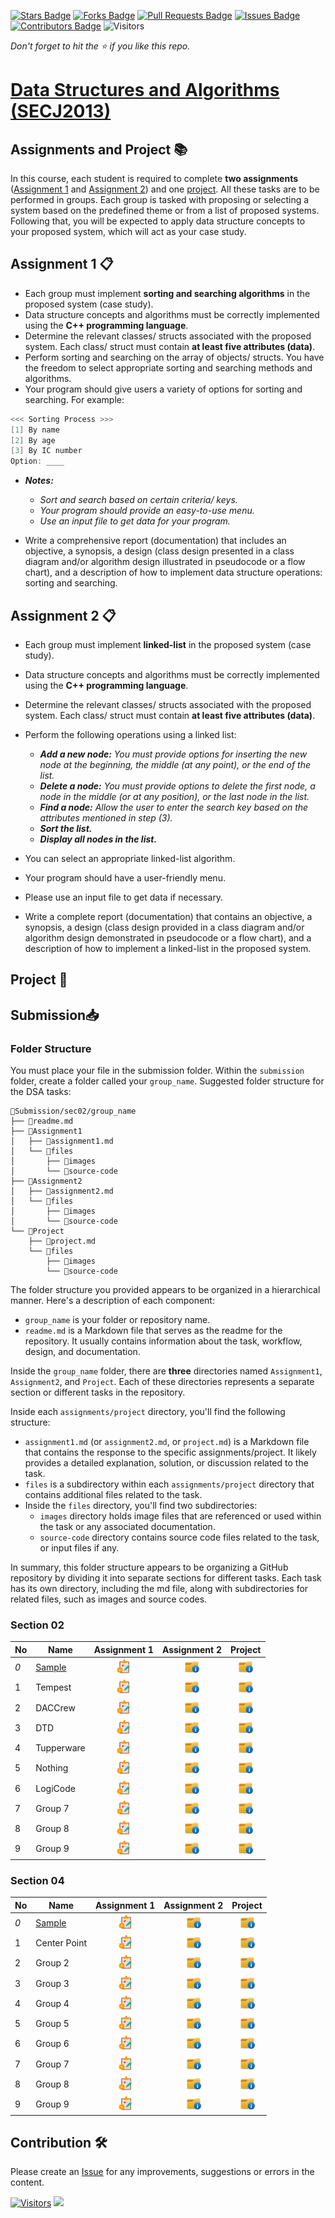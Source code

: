[![Stars Badge](https://img.shields.io/github/stars/jjn7702/SECJ2013-DSA)](https://github.com/jjn7702/SECJ2013-DSA/stargazers)
[![Forks Badge](https://img.shields.io/github/forks/jjn7702/SECJ2013-DSA)](https://github.com/jjn7702/SECJ2013-DSA/network/members)
[![Pull Requests Badge](https://img.shields.io/github/issues-pr/jjn7702/SECJ2013-DSA)](https://github.com/jjn7702/SECJ2013-DSA/pulls)
[![Issues Badge](https://img.shields.io/github/issues/jjn7702/SECJ2013-DSA)](https://github.com/jjn7702/SECJ2013-DSA/issues)
[![Contributors Badge](https://img.shields.io/github/contributors/jjn7702/SECJ2013-DSA?color=2b9348)](https://github.com/jjn7702/SECJ2013-DSA/graphs/contributors)
![Visitors](https://api.visitorbadge.io/api/visitors?path=https%3A%2F%2Fgithub.com%2Fjjn7702%2FSECJ2013-DSA&labelColor=%23d9e3f0&countColor=%23697689&style=flat)

_Don't forget to hit the :star: if you like this repo._

# [Data Structures and Algorithms (SECJ2013)](/.)

## Assignments and Project 📚 

In this course, each student is required to complete **two assignments** ([Assignment 1](#assignment-1) and [Assignment 2](#assignment-2)) and one [project](#project). All these tasks are to be performed in groups. Each group is tasked with proposing or selecting a system based on the predefined theme or from a list of proposed systems. Following that, you will be expected to apply data structure concepts to your proposed system, which will act as your case study.

<a id="assignment-1"></a>
## Assignment 1 📋

- Each group must implement **sorting and searching algorithms** in the proposed system (case study).
- Data structure concepts and algorithms must be correctly implemented using the **C++ programming language**.
- Determine the relevant classes/ structs associated with the proposed system. Each class/ struct must contain **at least five attributes (data)**.
- Perform sorting and searching on the array of objects/ structs. You have the freedom to select appropriate sorting and searching methods and algorithms.
- Your program should give users a variety of options for sorting and searching. For example:
```cpp
<<< Sorting Process >>>
[1] By name
[2] By age
[3] By IC number
Option: ____
```
- **_Notes:_**
    - _Sort and search based on certain criteria/ keys._
    - _Your program should provide an easy-to-use menu._
    - _Use an input file to get data for your program._ 

- Write a comprehensive report (documentation) that includes an objective, a synopsis, a design (class design presented in a class diagram and/or algorithm design illustrated in pseudocode or a flow chart), and a description of how to implement data structure operations: sorting and searching.

<a id="assignment-2"></a>
## Assignment 2 📋
- Each group must implement **linked-list** in the proposed system (case study).
- Data structure concepts and algorithms must be correctly implemented using the **C++ programming language**.
- Determine the relevant classes/ structs associated with the proposed system. Each class/ struct must contain **at least five attributes (data)**.
- Perform the following operations using a linked list:
    - _**Add a new node:** You must provide options for inserting the new node at the beginning, the middle (at any point), or the end of the list._
    - _**Delete a node:** You must provide options to delete the first node, a node in the middle (or at any position), or the last node in the list._
    - _**Find a node:** Allow the user to enter the search key based on the attributes mentioned in step (3)._
    - _**Sort the list.**_
    - _**Display all nodes in the list.**_

- You can select an appropriate linked-list algorithm.
- Your program should have a user-friendly menu.
- Please use an input file to get data if necessary.
- Write a complete report (documentation) that contains an objective, a synopsis, a design (class design provided in a class diagram and/or algorithm design demonstrated in pseudocode or a flow chart), and a description of how to implement a linked-list in the proposed system.

<a id="project"></a>
## Project 📌

## Submission📥

### Folder Structure
You must place your file in the submission folder. Within the `submission` folder, create a folder called your  `group_name`. Suggested folder structure for the DSA tasks:

```
📁Submission/sec02/group_name
├── 📄readme.md
├── 📁Assignment1
│   ├── 📄assignment1.md
│   └── 📁files
│       ├── 📁images
│       └── 📁source-code
├── 📁Assignment2
│   ├── 📄assignment2.md
│   └── 📁files
│       ├── 📁images
│       └── 📁source-code
└── 📁Project
    ├── 📄project.md
    └── 📁files
        ├── 📁images
        └── 📁source-code
```
The folder structure you provided appears to be organized in a hierarchical manner. Here's a description of each component:

- `group_name` is your folder or repository name.
- `readme.md` is a Markdown file that serves as the readme for the repository. It usually contains information about the task, workflow, design, and documentation.

Inside the `group_name` folder, there are **three** directories named `Assignment1`, `Assignment2`, and `Project`. Each of these directories represents a separate section or different tasks in the repository.

Inside each `assignments/project` directory, you'll find the following structure:

- `assignment1.md` (or `assignment2.md`, or `project.md`) is a Markdown file that contains the response to the specific assignments/project. It likely provides a detailed explanation, solution, or discussion related to the task.
- `files` is a subdirectory within each `assignments/project` directory that contains additional files related to the task.
- Inside the `files` directory, you'll find two subdirectories:
  - `images` directory holds image files that are referenced or used within the task or any associated documentation.
  - `source-code` directory contains source code files related to the task, or input files if any.

In summary, this folder structure appears to be organizing a GitHub repository by dividing it into separate sections for different tasks. Each task has its own directory, including the md file, along with subdirectories for related files, such as images and source codes.

### Section 02

| No | Name | Assignment 1 | Assignment 2 | Project |
| --- | --- | :---: | :---: | :---: |
| _0_ |[Sample](../Submission/sec04/sample/ass1/readme.md) | <a href="../Submission/sec04/sample/ass1/readme.md" ><img src="../images/clipboard.png" width="24px" height="24px" ></a> | <a href="Sample" ><img src="../images/folder.png" width="24px" height="24px" ></a> | <a href="Sample" ><img src="../images/folder.png" width="24px" height="24px" ></a> |
| 1 | Tempest | <a href="Tempest" ><img src="../images/clipboard.png" width="24px" height="24px" ></a> | <a href="Tempest" ><img src="../images/folder.png" width="24px" height="24px" ></a> | <a href="Tempest" ><img src="../images/folder.png" width="24px" height="24px" ></a> |
| 2 | DACCrew | <a href="DACCrew" ><img src="../images/clipboard.png" width="24px" height="24px" ></a> | <a href="group1" ><img src="../images/folder.png" width="24px" height="24px" ></a> | <a href="group1" ><img src="../images/folder.png" width="24px" height="24px" ></a> |
| 3 | DTD | <a href="DTD" ><img src="../images/clipboard.png" width="24px" height="24px" ></a> | <a href="group1" ><img src="../images/folder.png" width="24px" height="24px" ></a> | <a href="group1" ><img src="../images/folder.png" width="24px" height="24px" ></a> |
| 4 | Tupperware | <a href="Tupperware" ><img src="../images/clipboard.png" width="24px" height="24px" ></a> | <a href="group1" ><img src="../images/folder.png" width="24px" height="24px" ></a> | <a href="group1" ><img src="../images/folder.png" width="24px" height="24px" ></a> |
| 5 | Nothing | <a href="Nothing" ><img src="../images/clipboard.png" width="24px" height="24px" ></a> | <a href="group1" ><img src="../images/folder.png" width="24px" height="24px" ></a> | <a href="group1" ><img src="../images/folder.png" width="24px" height="24px" ></a> |
| 6 | LogiCode | <a href="LogiCode" ><img src="../images/clipboard.png" width="24px" height="24px" ></a> | <a href="group1" ><img src="../images/folder.png" width="24px" height="24px" ></a> | <a href="group1" ><img src="../images/folder.png" width="24px" height="24px" ></a> |
| 7 | Group 7 | <a href="group7" ><img src="../images/clipboard.png" width="24px" height="24px" ></a> | <a href="group1" ><img src="../images/folder.png" width="24px" height="24px" ></a> | <a href="group1" ><img src="../images/folder.png" width="24px" height="24px" ></a> |
| 8 | Group 8 | <a href="group8" ><img src="../images/clipboard.png" width="24px" height="24px" ></a> | <a href="group1" ><img src="../images/folder.png" width="24px" height="24px" ></a> | <a href="group1" ><img src="../images/folder.png" width="24px" height="24px" ></a> |
| 9 | Group 9 | <a href="group9" ><img src="../images/clipboard.png" width="24px" height="24px" ></a> | <a href="group1" ><img src="../images/folder.png" width="24px" height="24px" ></a> | <a href="group1" ><img src="../images/folder.png" width="24px" height="24px" ></a> |

### Section 04

| No | Name | Assignment 1 | Assignment 2 | Project |
| --- | --- | :---: | :---: | :---: |
| _0_ |[Sample](../Submission/sec04/sample/ass1/readme.md) | <a href="../Submission/sec04/sample/ass1/readme.md" ><img src="../images/clipboard.png" width="24px" height="24px" ></a> | <a href="Sample" ><img src="../images/folder.png" width="24px" height="24px" ></a> | <a href="Sample" ><img src="../images/folder.png" width="24px" height="24px" ></a> |
| 1 | Center Point | <a href="Center Point" ><img src="../images/clipboard.png" width="24px" height="24px" ></a> | <a href="group1" ><img src="../images/folder.png" width="24px" height="24px" ></a> | <a href="group1" ><img src="../images/folder.png" width="24px" height="24px" ></a> |
| 2 | Group 2 | <a href="group2" ><img src="../images/clipboard.png" width="24px" height="24px" ></a> | <a href="group1" ><img src="../images/folder.png" width="24px" height="24px" ></a> | <a href="group1" ><img src="../images/folder.png" width="24px" height="24px" ></a> |
| 3 | Group 3 | <a href="group3" ><img src="../images/clipboard.png" width="24px" height="24px" ></a> | <a href="group1" ><img src="../images/folder.png" width="24px" height="24px" ></a> | <a href="group1" ><img src="../images/folder.png" width="24px" height="24px" ></a> |
| 4 | Group 4 | <a href="group4" ><img src="../images/clipboard.png" width="24px" height="24px" ></a> | <a href="group1" ><img src="../images/folder.png" width="24px" height="24px" ></a> | <a href="group1" ><img src="../images/folder.png" width="24px" height="24px" ></a> |
| 5 | Group 5 | <a href="group5" ><img src="../images/clipboard.png" width="24px" height="24px" ></a> | <a href="group1" ><img src="../images/folder.png" width="24px" height="24px" ></a> | <a href="group1" ><img src="../images/folder.png" width="24px" height="24px" ></a> |
| 6 | Group 6 | <a href="group6" ><img src="../images/clipboard.png" width="24px" height="24px" ></a> | <a href="group1" ><img src="../images/folder.png" width="24px" height="24px" ></a> | <a href="group1" ><img src="../images/folder.png" width="24px" height="24px" ></a> |
| 7 | Group 7 | <a href="group7" ><img src="../images/clipboard.png" width="24px" height="24px" ></a> | <a href="group1" ><img src="../images/folder.png" width="24px" height="24px" ></a> | <a href="group1" ><img src="../images/folder.png" width="24px" height="24px" ></a> |
| 8 | Group 8 | <a href="group8" ><img src="../images/clipboard.png" width="24px" height="24px" ></a> | <a href="group1" ><img src="../images/folder.png" width="24px" height="24px" ></a> | <a href="group1" ><img src="../images/folder.png" width="24px" height="24px" ></a> |
| 9 | Group 9 | <a href="group9" ><img src="../images/clipboard.png" width="24px" height="24px" ></a> | <a href="group1" ><img src="../images/folder.png" width="24px" height="24px" ></a> | <a href="group1" ><img src="../images/folder.png" width="24px" height="24px" ></a> |

## Contribution 🛠️
Please create an [Issue](https://github.com/jjn7702/SECJ2013-DSA/issues) for any improvements, suggestions or errors in the content.

[![Visitors](https://api.visitorbadge.io/api/visitors?path=https%3A%2F%2Fgithub.com%2Fjjn7702&labelColor=%23697689&countColor=%23555555&style=plastic)](https://visitorbadge.io/status?path=https%3A%2F%2Fgithub.com%2Fjjn7702)
![](https://hit.yhype.me/github/profile?user_id=81284918)


